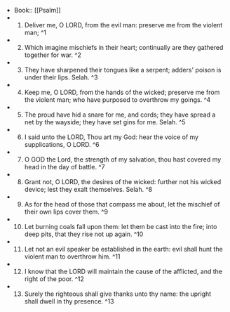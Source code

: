 - Book:: [[Psalm]]
- 1. Deliver me, O LORD, from the evil man: preserve me from the violent man; ^1
- 2. Which imagine mischiefs in their heart; continually are they gathered together for war. ^2
- 3. They have sharpened their tongues like a serpent; adders' poison is under their lips. Selah. ^3
- 4. Keep me, O LORD, from the hands of the wicked; preserve me from the violent man; who have purposed to overthrow my goings. ^4
- 5. The proud have hid a snare for me, and cords; they have spread a net by the wayside; they have set gins for me. Selah. ^5
- 6. I said unto the LORD, Thou art my God: hear the voice of my supplications, O LORD. ^6
- 7. O GOD the Lord, the strength of my salvation, thou hast covered my head in the day of battle. ^7
- 8. Grant not, O LORD, the desires of the wicked: further not his wicked device; lest they exalt themselves. Selah. ^8
- 9. As for the head of those that compass me about, let the mischief of their own lips cover them. ^9
- 10. Let burning coals fall upon them: let them be cast into the fire; into deep pits, that they rise not up again. ^10
- 11. Let not an evil speaker be established in the earth: evil shall hunt the violent man to overthrow him. ^11
- 12. I know that the LORD will maintain the cause of the afflicted, and the right of the poor. ^12
- 13. Surely the righteous shall give thanks unto thy name: the upright shall dwell in thy presence. ^13
